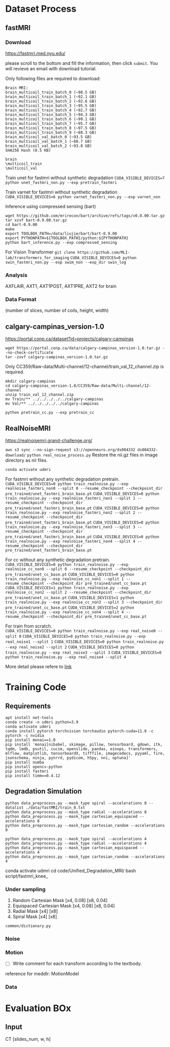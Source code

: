 # Dataset Process

## fastMRI

### Download
https://fastmri.med.nyu.edu/

please scroll to the bottom and fill the information, then click `submit`. You will revieve an email with download tutorial. 

Only following files are required to download:
```
Brain MRI:
brain_multicoil_train_batch_0 (~98.5 GB)
brain_multicoil_train_batch_1 (~92.1 GB)
brain_multicoil_train_batch_2 (~92.6 GB)
brain_multicoil_train_batch_3 (~95.5 GB)
brain_multicoil_train_batch_4 (~92.7 GB)
brain_multicoil_train_batch_5 (~94.3 GB)
brain_multicoil_train_batch_6 (~99.1 GB)
brain_multicoil_train_batch_7 (~95.7 GB)
brain_multicoil_train_batch_8 (~97.5 GB)
brain_multicoil_train_batch_9 (~88.3 GB)
brain_multicoil_val_batch_0 (~93.5 GB)
brain_multicoil_val_batch_1 (~88.7 GB)
brain_multicoil_val_batch_2 (~93.8 GB)
SHA256 Hash (0.5 KB)
```

```
brain
\multicoil_train
\multicoil_val
```

Train unet for fastmri without synthetic degradation
`CUDA_VISIBLE_DEVICES=7 python unet_fastmri_non.py --exp pretrain_fastmri`

Train varnet for fastmri without synthetic degradation
`CUDA_VISIBLE_DEVICES=6 python varnet_fastmri_non.py --exp varnet_non`

Inference using compressed sensing (bart)
```
wget https://github.com/mrirecon/bart/archive/refs/tags/v0.8.00.tar.gz
tar xzvf bart-0.9.00.tar.gz
cd bart-0.9.00
make
export TOOLBOX_PATH=/data/liujie/bart/bart-0.9.00
export PYTHONPATH=${TOOLBOX_PATH}/python:${PYTHONPATH}
python bart_inference.py --exp compressed_sensing
```

For Vision Transformer
`git clone https://github.com/MLI-lab/transformers_for_imaging`
`CUDA_VISIBLE_DEVICES=0 python swin_fastmri_non.py --exp swim_non --exp_dir swin_log`


### Analysis
AXFLAIR, AXT1, AXT1POST, AXT1PRE, AXT2 for brain

### Data Format
(number of slices, number of coils, height, width)

## calgary-campinas_version-1.0
https://portal.conp.ca/dataset?id=projects/calgary-campinas

```
wget https://portal.conp.ca/data/calgary-campinas_version-1.0.tar.gz --no-check-certificate
tar -zxvf calgary-campinas_version-1.0.tar.gz
```
Only CC359/Raw-data/Multi-channel/12-channel/train_val_12_channel.zip is required.
```
mkdir calgary-campinas
cd calgary-campinas_version-1.0/CC359/Raw-data/Multi-channel/12-channel
unzip train_val_12_channel.zip
mv Train/** ../../../../../calgary-campinas
mv Val/** ../../../../../calgary-campinas
```

`python pretrain_cc.py --exp pretrain_cc`

## RealNoiseMRI
https://realnoisemri.grand-challenge.org/

`aws s3 sync --no-sign-request s3://openneuro.org/ds004332 ds004332-download/` 
`python real_noise_process.py`
Restore the nii.gz files in image directory as nii files.

`conda activate udmri`

For fastmri without any synthetic degradation pretrain.  
`CUDA_VISIBLE_DEVICES=0 python train_realnoise.py --exp realnoise_fastmri_non0 --split 0 --resume_checkpoint --checkpoint_dir pre_trained/unet_fastmri_brain_base.pt`
`CUDA_VISIBLE_DEVICES=0 python train_realnoise.py --exp realnoise_fastmri_non1 --split 1 --resume_checkpoint --checkpoint_dir pre_trained/unet_fastmri_brain_base.pt`
`CUDA_VISIBLE_DEVICES=0 python train_realnoise.py --exp realnoise_fastmri_non2 --split 2 --resume_checkpoint --checkpoint_dir pre_trained/unet_fastmri_brain_base.pt`
`CUDA_VISIBLE_DEVICES=0 python train_realnoise.py --exp realnoise_fastmri_non3 --split 3 --resume_checkpoint --checkpoint_dir pre_trained/unet_fastmri_brain_base.pt`
`CUDA_VISIBLE_DEVICES=0 python train_realnoise.py --exp realnoise_fastmri_non4 --split 4 --resume_checkpoint --checkpoint_dir pre_trained/unet_fastmri_brain_base.pt`

For cc without any synthetic degradation pretrain.  
`CUDA_VISIBLE_DEVICES=0 python train_realnoise.py --exp realnoise_cc_non0 --split 0 --resume_checkpoint --checkpoint_dir pre_trained/unet_cc_base.pt`
`CUDA_VISIBLE_DEVICES=0 python train_realnoise.py --exp realnoise_cc_non1 --split 1 --resume_checkpoint --checkpoint_dir pre_trained/unet_cc_base.pt`
`CUDA_VISIBLE_DEVICES=1 python train_realnoise.py --exp realnoise_cc_non2 --split 2 --resume_checkpoint --checkpoint_dir pre_trained/unet_cc_base.pt`
`CUDA_VISIBLE_DEVICES=1 python train_realnoise.py --exp realnoise_cc_non3 --split 3 --checkpoint_dir pre_trained/unet_cc_base.pt`
`CUDA_VISIBLE_DEVICES=2 python train_realnoise.py --exp realnoise_cc_non4 --split 4 --resume_checkpoint --checkpoint_dir pre_trained/unet_cc_base.pt`

For train from scratch.  
`CUDA_VISIBLE_DEVICES=0 python train_realnoise.py --exp real_noise0 --split 0`
`CUDA_VISIBLE_DEVICES=0 python train_realnoise.py --exp real_noise1 --split 1`
`CUDA_VISIBLE_DEVICES=0 python train_realnoise.py --exp real_noise2 --split 2`
`CUDA_VISIBLE_DEVICES=0 python train_realnoise.py --exp real_noise3 --split 3`
`CUDA_VISIBLE_DEVICES=0 python train_realnoise.py --exp real_noise4 --split 4`





More detail please refere to [link](https://openneuro.org/datasets/ds004332/versions/1.0.2)


# Training Code
## Requirements
```
apt install net-tools
conda create -n udmri python=3.9
conda activate udmri
conda install pytorch torchvision torchaudio pytorch-cuda=11.8 -c pytorch -c nvidia
pip install monai==1.0
pip install 'monai[nibabel, skimage, pillow, tensorboard, gdown, itk, tqdm, lmdb, psutil, cucim, openslide, pandas, einops, transformers, mlflow, matplotlib, tensorboardX, tifffile, imagecodecs, pyyaml, fire, jsonschema, ninja, pynrrd, pydicom, h5py, nni, optuna]'
pip install numba
pip install opencv-python
pip install fastmri
pip install timm==0.4.12

```

## Degradation Simulation
```
python data_preprocess.py --mask_type spiral --accelerations 8 --datalist ./data/fastMRI/train_0.txt
python data_preprocess.py --mask_type radial --accelerations 8
python data_preprocess.py --mask_type cartesian_equispaced --accelerations 8
python data_preprocess.py --mask_type cartesian_random --accelerations 8

python data_preprocess.py --mask_type spiral --accelerations 4
python data_preprocess.py --mask_type radial --accelerations 4
python data_preprocess.py --mask_type cartesian_equispaced --accelerations 4
python data_preprocess.py --mask_type cartesian_random --accelerations 4
```



conda activate udmri
cd code/Unified_Degradation_MRI/
bash script/fastmri_knee_

### Under sampling
1. Random Cartesian Mask [x4, 0.08] [x8, 0.04]
2. Equispaced Cartesian Mask [x4, 0.08] [x8, 0.04]
3. Radial Mask [x4] [x8]
4. Spiral Mask [x4] [x8]
```
common/dictionary.py
```

### Noise


### Motion

 - [ ] Write comment for each transform according to the textbody.
 
reference for meddlr: MotionModel


### Data 

# Evaluation BOx
## Input
CT [slides_num, w, h]